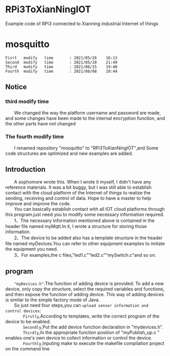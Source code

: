 # RPi3ToXianNingIOT
Example code of RPi3 connected to Xianning industrial Internet of things
# mosquitto
`Fisrt   modify   time       : 2021/05/26    16:13`</br>
`Second  modify   time       : 2021/05/28    21:49`</br>
`Third   modify   time       : 2021/06/15    19:40`</br>
`Fourth  modify   time       : 2021/08/08    10:44`</br> 
## Notice
### third modify time
&nbsp;&nbsp;&nbsp;&nbsp;&nbsp;&nbsp;&nbsp;We changed the way the platform username and password are made, and some changes have been made to the internal encryption function, and the other parts have not changed</br>
### The fourth  modify time
&nbsp;&nbsp;&nbsp;&nbsp;&nbsp;&nbsp;&nbsp;I renamed repository "mosquitto" to "RPi3ToXianNingIOT",and Some code structures are optimized and new examples are added.</br>
## Introduction
&nbsp;&nbsp;&nbsp;&nbsp;&nbsp;&nbsp;&nbsp;A sophomore wrote this. When I wrote it myself, I didn't have any reference materials. It was a bit buggy, but I was still able to establish contact with the cloud platform of the Internet of things to realize the sending, receiving and control of data. Hope to have a master to help improve and improve the code.</br>
&nbsp;&nbsp;&nbsp;&nbsp;&nbsp;&nbsp;&nbsp;You can basically establish contact with all IOT cloud platforms through this program.just need you to modify some necessary information required.</br>
&nbsp;&nbsp;&nbsp;&nbsp;&nbsp;&nbsp;&nbsp;1、The necessary information mentioned above is contained in the header file named myMqtt.In it, I wrote a structure for storing those information.</br>
&nbsp;&nbsp;&nbsp;&nbsp;&nbsp;&nbsp;&nbsp;2、The device to be added also has a template structure in the header file named myDevices.You can refer to other equipment examples to imitate the equipment you need.</br>
&nbsp;&nbsp;&nbsp;&nbsp;&nbsp;&nbsp;&nbsp;3、For examples,the c files,"led1.c"\"led2.c"\"mySwtich.c"and so on.</br>
## program
&nbsp;&nbsp;&nbsp;&nbsp;&nbsp;&nbsp;&nbsp;`"myDevices.h"`.The function of adding device is provided. To add a new device, only copy the structure, select the required variables and functions, and then expose the function of adding device. This way of adding devices is similar to the simple factory mode of Java.</br>
&nbsp;&nbsp;&nbsp;&nbsp;&nbsp;&nbsp;&nbsp;So just need four steps,you can `upload sensor information and control devices`:</br>
&nbsp;&nbsp;&nbsp;&nbsp;&nbsp;&nbsp;&nbsp;&nbsp;&nbsp;&nbsp;&nbsp;&nbsp;&nbsp;&nbsp;`Firstly`,According to templates, write the correct program of the device to be enabled.</br>
&nbsp;&nbsp;&nbsp;&nbsp;&nbsp;&nbsp;&nbsp;&nbsp;&nbsp;&nbsp;&nbsp;&nbsp;&nbsp;&nbsp;`Secondly`,Put the add device function declaration in "mydevices.h".</br>
&nbsp;&nbsp;&nbsp;&nbsp;&nbsp;&nbsp;&nbsp;&nbsp;&nbsp;&nbsp;&nbsp;&nbsp;&nbsp;&nbsp;`Thirdly`,In the appropriate function position of "myPublish_up.c " enables one's own device to collect information or control the device.</br>
&nbsp;&nbsp;&nbsp;&nbsp;&nbsp;&nbsp;&nbsp;&nbsp;&nbsp;&nbsp;&nbsp;&nbsp;&nbsp;&nbsp;`Fourthly`,Inputing make to execute the makefile compilation project on the command line
  

